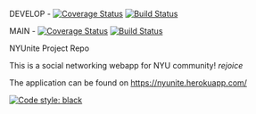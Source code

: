DEVELOP - [![Coverage Status](https://coveralls.io/repos/github/gcivil-nyu-org/S2022-Team-2-repo/badge.svg?branch=develop&kill_cache=1)](https://coveralls.io/github/gcivil-nyu-org/S2022-Team-2-repo?branch=develop)
[![Build Status](https://app.travis-ci.com/gcivil-nyu-org/S2022-Team-2-repo.svg?branch=develop&kill_cache=1)](https://app.travis-ci.com/gcivil-nyu-org/S2022-Team-2-repo)

MAIN - [![Coverage Status](https://coveralls.io/repos/github/gcivil-nyu-org/S2022-Team-2-repo/badge.svg?branch=main&kill_cache=1)](https://coveralls.io/github/gcivil-nyu-org/S2022-Team-2-repo?branch=main)
[![Build Status](https://app.travis-ci.com/gcivil-nyu-org/S2022-Team-2-repo.svg?branch=main)](https://app.travis-ci.com/gcivil-nyu-org/S2022-Team-2-repo)


NYUnite Project Repo

This is a social networking webapp for NYU community! *rejoice*

The application can be found on https://nyunite.herokuapp.com/


[![Code style: black](https://img.shields.io/badge/code%20style-black-000000.svg)](https://github.com/psf/black)
